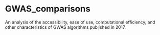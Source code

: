 # GWAS_comparisons
An analysis of the accessibility, ease of use, computational efficiency, and other characteristics of GWAS algorithms published in 2017.
